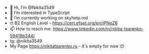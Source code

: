 - 👋 Hi, I’m @Nikita3549
- 👀 I’m interested in TypeScript
- 🌱 I’m currently working on skyhelp.md
- 🤓 B2 English Level - https://cert.efset.org/en/iPNoZ6
- 📫 How to reach me: https://www.linkedin.com/in/nikita-tsarenko-59418b344/
- tg: @nikita3549
- My Page https://nikitatsarenko.ru - it's empty for now 😔

<!---
Nikita3549/Nikita3549 is a ✨ special ✨ repository because its `README.md` (this file) appears on your GitHub profile.
You can click the Preview link to take a look at your changes.
--->
